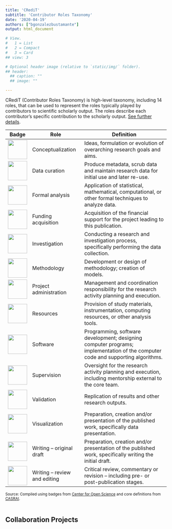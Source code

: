```yaml
---
title: 'CRediT'
subtitle: 'Contributor Roles Taxonomy'
date: '2020-04-19'
authors: ["bgonzalezbustamante"]
output: html_document

# View.
#   1 = List
#   2 = Compact
#   3 = Card
## view: 3

# Optional header image (relative to `static/img/` folder).
## header:
  ## caption: ""
  ## image: ""

---
```


CRediT (Contributor Roles Taxonomy) is high-level taxonomy, including 14 roles, that can be used to represent the roles typically played by contributors to scientific scholarly output. The roles describe each contributor’s specific contribution to the scholarly output. [See further details](https://casrai.org/credit/).

| **Badge** | **Role** | **Definition** 
|---|---|---|
| [<img src="conceptualization.png" align="center" width="60" />](conceptualization.png) | Conceptualization | Ideas, formulation or evolution of overarching research goals and aims. |
| [<img src="data_curation.png" align="center" width="60" />](data_curation.png) | Data curation | Produce metadata, scrub data and maintain research data for initial use and later re-use. |
| [<img src="formal_analysis.png" align="center" width="60" />](formal_analysis.png) | Formal analysis | Application of statistical, mathematical, computational, or other formal techniques to analyze data. |
| [<img src="funding_acquisition.png" align="center" width="60" />](funding_acquisition.png) | Funding acquisition | Acquisition of the financial support for the project leading to this publication. |
| [<img src="investigation.png" align="center" width="60" />](investigation.png) | Investigation | Conducting a research and investigation process, specifically performing the data collection. |
| [<img src="methodology.png" align="center" width="60" />](methodology.png) | Methodology | Development or design of methodology; creation of models. |
| [<img src="project_administration.png" align="center" width="60" />](project_administration.png) | Project administration | Management and coordination responsibility for the research activity planning and execution. |
| [<img src="resources.png" align="center" width="60" />](resources.png) | Resources | Provision of study materials, instrumentation, computing resources, or other analysis tools. |
| [<img src="computation.png" align="center" width="60" />](computation.png) | Software | Programming, software development; designing computer programs; implementation of the computer code and supporting algorithms. |
| [<img src="supervision.png" align="center" width="60" />](supervision.png) | Supervision | Oversight for the research activity planning and execution, including mentorship external to the core team. |
| [<img src="testing.png" align="center" width="60" />](testing.png) | Validation | Replication of results and other research outputs. |
| [<img src="data_visualization.png" align="center" width="60" />](data_visualization.png) | Visualization | Preparation, creation and/or presentation of the published work, specifically data presentation. |
| [<img src="writing_initial_draft.png" align="center" width="60" />](writing_initial_draft.png) | Writing – original draft | Preparation, creation and/or presentation of the published work, specifically writing the initial draft. |
| [<img src="writing_review.png" align="center" width="60" />](writing_review.png) | Writing – review and editing | Critical review, commentary or revision – including pre- or post-publication stages. |

<small>Source: Compiled using badges from [Center for Open Science](https://github.com/CenterForOpenScience/open_research_badges) and core definitions from [CASRAI](https://casrai.org/credit/).</small><br /><br />

## Collaboration Projects
